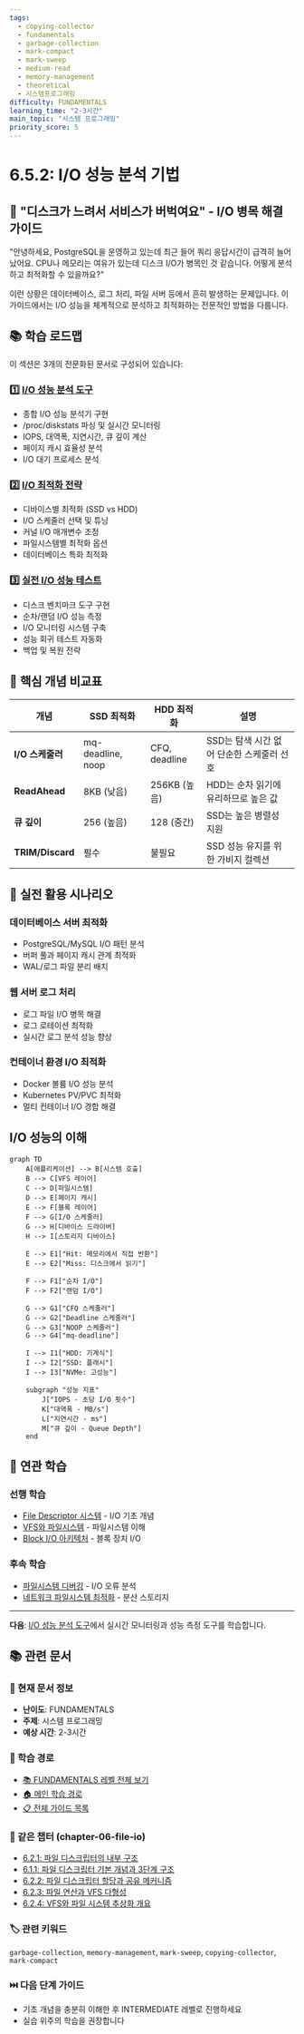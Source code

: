 ```yaml
---
tags:
  - copying-collector
  - fundamentals
  - garbage-collection
  - mark-compact
  - mark-sweep
  - medium-read
  - memory-management
  - theoretical
  - 시스템프로그래밍
difficulty: FUNDAMENTALS
learning_time: "2-3시간"
main_topic: "시스템 프로그래밍"
priority_score: 5
---
```


# 6.5.2: I/O 성능 분석 기법

## 🎯 "디스크가 느려서 서비스가 버벅여요" - I/O 병목 해결 가이드

"안녕하세요, PostgreSQL을 운영하고 있는데 최근 들어 쿼리 응답시간이 급격히 늘어났어요. CPU나 메모리는 여유가 있는데 디스크 I/O가 병목인 것 같습니다. 어떻게 분석하고 최적화할 수 있을까요?"

이런 상황은 데이터베이스, 로그 처리, 파일 서버 등에서 흔히 발생하는 문제입니다. 이 가이드에서는 I/O 성능을 체계적으로 분석하고 최적화하는 전문적인 방법을 다룹니다.

## 📚 학습 로드맵

이 섹션은 3개의 전문화된 문서로 구성되어 있습니다:

### 1️⃣ [I/O 성능 분석 도구](./06-05-03-io-performance-monitoring.md)

- 종합 I/O 성능 분석기 구현
- /proc/diskstats 파싱 및 실시간 모니터링
- IOPS, 대역폭, 지연시간, 큐 깊이 계산
- 페이지 캐시 효율성 분석
- I/O 대기 프로세스 분석

### 2️⃣ [I/O 최적화 전략](./06-04-03-io-optimization-strategies.md)

- 디바이스별 최적화 (SSD vs HDD)
- I/O 스케줄러 선택 및 튜닝
- 커널 I/O 매개변수 조정
- 파일시스템별 최적화 옵션
- 데이터베이스 특화 최적화

### 3️⃣ [실전 I/O 성능 테스트](./06-04-04-io-performance-testing.md)

- 디스크 벤치마크 도구 구현
- 순차/랜덤 I/O 성능 측정
- I/O 모니터링 시스템 구축
- 성능 회귀 테스트 자동화
- 백업 및 복원 전략

## 🎯 핵심 개념 비교표

| 개념 | SSD 최적화 | HDD 최적화 | 설명 |
|------|-----------|-----------|------|
| **I/O 스케줄러** | mq-deadline, noop | CFQ, deadline | SSD는 탐색 시간 없어 단순한 스케줄러 선호 |
| **ReadAhead** | 8KB (낮음) | 256KB (높음) | HDD는 순차 읽기에 유리하므로 높은 값 |
| **큐 깊이** | 256 (높음) | 128 (중간) | SSD는 높은 병렬성 지원 |
| **TRIM/Discard** | 필수 | 불필요 | SSD 성능 유지를 위한 가비지 컬렉션 |

## 🚀 실전 활용 시나리오

### 데이터베이스 서버 최적화

- PostgreSQL/MySQL I/O 패턴 분석
- 버퍼 풀과 페이지 캐시 관계 최적화
- WAL/로그 파일 분리 배치

### 웹 서버 로그 처리

- 로그 파일 I/O 병목 해결
- 로그 로테이션 최적화
- 실시간 로그 분석 성능 향상

### 컨테이너 환경 I/O 최적화

- Docker 볼륨 I/O 성능 분석
- Kubernetes PV/PVC 최적화
- 멀티 컨테이너 I/O 경합 해결

## I/O 성능의 이해

```mermaid
graph TD
    A[애플리케이션] --> B[시스템 호출]
    B --> C[VFS 레이어]
    C --> D[파일시스템]
    D --> E[페이지 캐시]
    E --> F[블록 레이어]
    F --> G[I/O 스케줄러]
    G --> H[디바이스 드라이버]
    H --> I[스토리지 디바이스]

    E --> E1["Hit: 메모리에서 직접 반환"]
    E --> E2["Miss: 디스크에서 읽기"]

    F --> F1["순차 I/O"]
    F --> F2["랜덤 I/O"]

    G --> G1["CFQ 스케줄러"]
    G --> G2["Deadline 스케줄러"]
    G --> G3["NOOP 스케줄러"]
    G --> G4["mq-deadline"]

    I --> I1["HDD: 기계식"]
    I --> I2["SSD: 플래시"]
    I --> I3["NVMe: 고성능"]

    subgraph "성능 지표"
        J["IOPS - 초당 I/O 횟수"]
        K["대역폭 - MB/s"]
        L["지연시간 - ms"]
        M["큐 깊이 - Queue Depth"]
    end
```

## 🔗 연관 학습

### 선행 학습

- [File Descriptor 시스템](./06-02-01-file-descriptor.md) - I/O 기초 개념
- [VFS와 파일시스템](./06-02-04-vfs-filesystem.md) - 파일시스템 이해
- [Block I/O 아키텍처](./06-02-09-block-io.md) - 블록 장치 I/O

### 후속 학습

- [파일시스템 디버깅](./06-05-04-filesystem-debugging.md) - I/O 오류 분석
- [네트워크 파일시스템 최적화](./06-04-05-network-filesystem-optimization.md) - 분산 스토리지

---

**다음**: [I/O 성능 분석 도구](./06-05-03-io-performance-monitoring.md)에서 실시간 모니터링과 성능 측정 도구를 학습합니다.

## 📚 관련 문서

### 📖 현재 문서 정보

- **난이도**: FUNDAMENTALS
- **주제**: 시스템 프로그래밍
- **예상 시간**: 2-3시간

### 🎯 학습 경로

- [📚 FUNDAMENTALS 레벨 전체 보기](../learning-paths/fundamentals/)
- [🏠 메인 학습 경로](../learning-paths/)
- [📋 전체 가이드 목록](../README.md)

### 📂 같은 챕터 (chapter-06-file-io)

- [6.2.1: 파일 디스크립터의 내부 구조](./06-02-01-file-descriptor.md)
- [6.1.1: 파일 디스크립터 기본 개념과 3단계 구조](./06-01-01-fd-basics-structure.md)
- [6.2.2: 파일 디스크립터 할당과 공유 메커니즘](./06-02-02-fd-allocation-management.md)
- [6.2.3: 파일 연산과 VFS 다형성](./06-02-03-file-operations-vfs.md)
- [6.2.4: VFS와 파일 시스템 추상화 개요](./06-02-04-vfs-filesystem.md)

### 🏷️ 관련 키워드

`garbage-collection`, `memory-management`, `mark-sweep`, `copying-collector`, `mark-compact`

### ⏭️ 다음 단계 가이드

- 기초 개념을 충분히 이해한 후 INTERMEDIATE 레벨로 진행하세요
- 실습 위주의 학습을 권장합니다
